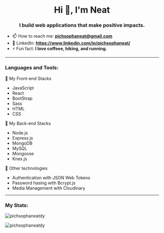 <h1 align="center">Hi 👋, I'm Neat</h1>
<h3 align="center">I build web applications that make positive impacts.</h3>

- 📫 How to reach me: **pichsophaneat@gmail.com**
- 🔗 LinkedIn: **https://www.linkedin.com/in/pichsophaneat/**
- ⚡ Fun fact: **I love coffeee, hiking, and running.**

<p align="left">
</p>

---

<h3 align="left">Languages and Tools:</h3>
<p>📍 My Front-end Stacks</p>
<ul>
  <li>JavaScript</li>
  <li>React</li>
  <li>BootStrap</li>
  <li>Sass</li>
  <li>HTML</li>
  <li>CSS</li>
</ul>
<p>📍 My Back-end Stacks</p>
<ul>
  <li>Node.js</li>
  <li>Express.js</li>
  <li>MongoDB</li>
  <li>MySQL</li>
  <li>Mongoose</li>
  <li>Knex.js</li>
</ul>
<p>📍 Other technologies</p>
<ul>
  <li>Authentication with JSON Web Tokens</li>
  <li>Password hasing with Bcrypt.js</li>
  <li>Media Management with Cloudinary</li>
</ul>

---

<h3 align="left">My Stats:</h3>
<p><img align="center" src="https://github-readme-stats.vercel.app/api/top-langs?username=pichsophaneatdy&show_icons=true&locale=en&layout=compact" alt="pichsophaneatdy" /></p>

<p><img align="center" src="https://github-readme-streak-stats.herokuapp.com/?user=pichsophaneatdy&" alt="pichsophaneatdy" /></p>

